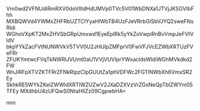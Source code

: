 Vm0wd2VFNUdiRmRXV0doVlltdHdUMVp0TVc5V01WbDNXa1JTVjJKSGVIbFhh
MXBQWVd4YWMxZHFRbUZTClYyaHlWbTB4UzFJeVRrbGlSbVJYQ2sweFNsRldi
WGhoVXpKT2MxZHVSbGRpUmxwd1EyeEplRk5yYkZoVwpiRnBvVmpJeFVtVldV
bkpYYkZacFVtNUNWVkV5TVV0U2JHUlpZMFprV0FwVFJVcEZWbXRTUzFVeFRr
ZFUKYmtwcFVqTkNWRlJVUmt0aU1VVjVUVlprYWxacldsWldiWGhMVkdkd2FW
WnJiRFpXTVZKTFRrZFNkRlpzClpGUUtZa1phVDFWc2FGTlNWbXh6VmxSR2Ey
SkhkRE5WYkZKelZWWldXRTlWZUZwV2JXaDZXVzVrZGxNeQpTblZWYm05TFEy
MXdhbU4zUFQwS0NtaHllZz09CgpwbHA=

nnn